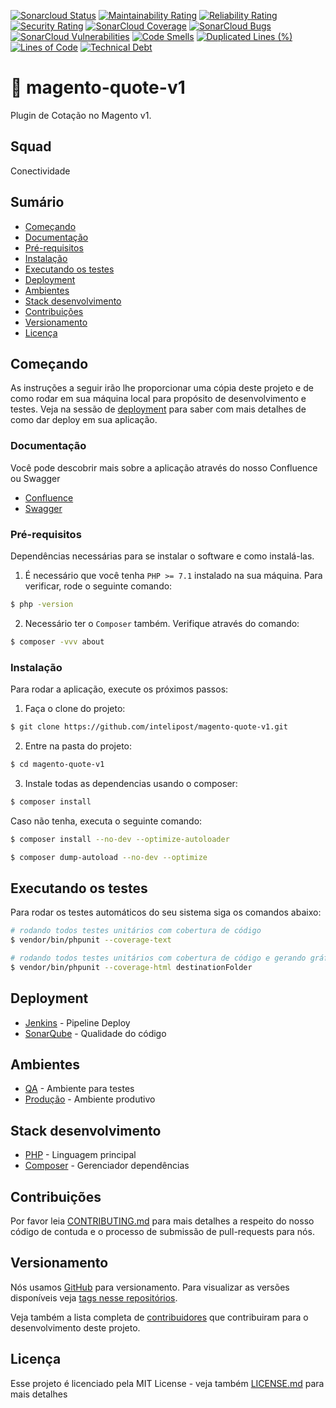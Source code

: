[![Sonarcloud Status](https://sonar.internal.intelipost.com.br/api/project_badges/measure?project=magento-quote-v1&metric=alert_status)](https://sonar.internal.intelipost.com.br/dashboard?id=magento-quote-v1)
[![Maintainability Rating](http://sonar.internal.intelipost.com.br/api/project_badges/measure?project=magento-quote-v1&metric=sqale_rating)](http://sonar.internal.intelipost.com.br/dashboard?id=magento-quote-v1)
[![Reliability Rating](http://sonar.internal.intelipost.com.br/api/project_badges/measure?project=magento-quote-v1&metric=reliability_rating)](http://sonar.internal.intelipost.com.br/dashboard?id=magento-quote-v1)
[![Security Rating](http://sonar.internal.intelipost.com.br/api/project_badges/measure?project=magento-quote-v1&metric=security_rating)](http://sonar.internal.intelipost.com.br/dashboard?id=magento-quote-v1)
[![SonarCloud Coverage](http://sonar.internal.intelipost.com.br/api/project_badges/measure?project=magento-quote-v1&metric=coverage)](http://sonar.internal.intelipost.com.br/component_measures/metric/coverage/list?id=magento-quote-v1)
[![SonarCloud Bugs](http://sonar.internal.intelipost.com.br/api/project_badges/measure?project=magento-quote-v1&metric=bugs)](http://sonar.internal.intelipost.com.br/component_measures/metric/reliability_rating/list?id=magento-quote-v1)
[![SonarCloud Vulnerabilities](http://sonar.internal.intelipost.com.br/api/project_badges/measure?project=magento-quote-v1&metric=vulnerabilities)](http://sonar.internal.intelipost.com.br/component_measures/metric/security_rating/list?id=magento-quote-v1)
[![Code Smells](http://sonar.internal.intelipost.com.br/api/project_badges/measure?project=magento-quote-v1&metric=code_smells)](http://sonar.internal.intelipost.com.br/dashboard?id=magento-quote-v1)
[![Duplicated Lines (%)](http://sonar.internal.intelipost.com.br/api/project_badges/measure?project=magento-quote-v1&metric=duplicated_lines_density)](http://sonar.internal.intelipost.com.br/dashboard?id=magento-quote-v1)
[![Lines of Code](http://sonar.internal.intelipost.com.br/api/project_badges/measure?project=magento-quote-v1&metric=ncloc)](http://sonar.internal.intelipost.com.br/dashboard?id=magento-quote-v1)
[![Technical Debt](http://sonar.internal.intelipost.com.br/api/project_badges/measure?project=magento-quote-v1&metric=sqale_index)](http://sonar.internal.intelipost.com.br/dashboard?id=magento-quote-v1)

# :rocket: magento-quote-v1

Plugin de Cotação no Magento v1.

## Squad
Conectividade

## Sumário

* [Começando](#Começando)
* [Documentação](#Documentação)
* [Pré-requisitos](#Pré-requisitos)
* [Instalação](#Instalação)
* [Executando os testes](#Executando-os-testes)
* [Deployment](#Deployment)
* [Ambientes](#Ambientes)
* [Stack desenvolvimento](#Stack-desenvolvimento)
* [Contribuições](#Contribuições)
* [Versionamento](#Versionamento)
* [Licença](#Licença)

## Começando

As instruções a seguir irão lhe proporcionar uma cópia deste projeto e de como rodar em sua máquina local para propósito de desenvolvimento e testes. Veja na sessão de [deployment](#Deployment) para saber com mais detalhes de como dar deploy em sua aplicação.

### Documentação

Você pode descobrir mais sobre a aplicação através do nosso Confluence ou Swagger
* [Confluence](https://esprinter.atlassian.net/wiki/spaces/IN/pages/7957610720/Notification+Conversor)
* [Swagger]()

### Pré-requisitos

Dependências necessárias para se instalar o software e como instalá-las.

1. É necessário que você tenha `PHP >= 7.1` instalado na sua máquina. Para verificar, rode o seguinte comando:

```bash
$ php -version
```

2. Necessário ter o `Composer` também. Verifique através do comando:

```bash
$ composer -vvv about

```

### Instalação

Para rodar a aplicação, execute os próximos passos:

1. Faça o clone do projeto:

```bash
$ git clone https://github.com/intelipost/magento-quote-v1.git
```

2. Entre na pasta do projeto:

```bash
$ cd magento-quote-v1
```

3. Instale todas as dependencias usando o composer:

```bash
$ composer install
```

Caso não tenha, executa o seguinte comando:

```bash
$ composer install --no-dev --optimize-autoloader
```

```bash
$ composer dump-autoload --no-dev --optimize
```

## Executando os testes

Para rodar os testes automáticos do seu sistema siga os comandos abaixo:

```bash
# rodando todos testes unitários com cobertura de código
$ vendor/bin/phpunit --coverage-text

# rodando todos testes unitários com cobertura de código e gerando gráficos
$ vendor/bin/phpunit --coverage-html destinationFolder
````

## Deployment

* [Jenkins](https://builds.intelipost.com.br/job/magento-quote-v1) - Pipeline Deploy
* [SonarQube](http://sonar.internal.intelipost.com.br/dashboard?id=magento-quote-v1) - Qualidade do código

## Ambientes

* [QA]() - Ambiente para testes
* [Produção]() - Ambiente produtivo

## Stack desenvolvimento

* [PHP](https://www.php.net/) - Linguagem principal
* [Composer](https://getcomposer.org/) - Gerenciador dependências

## Contribuições

Por favor leia [CONTRIBUTING.md](CONTRIBUTING.md) para mais detalhes a respeito do nosso código de contuda e o processo de submissão de pull-requests para nós.

## Versionamento

Nós usamos [GitHub](https://github.com/) para versionamento. Para visualizar as versões disponíveis veja [tags nesse repositórios](https://github.com/your/project/tags).

Veja também a lista completa de [contribuidores](https://github.com/your/project/contributors) que contribuiram para o desenvolvimento deste projeto.

## Licença

Esse projeto é licenciado pela MIT License - veja também [LICENSE.md](LICENSE.md) para mais detalhes
